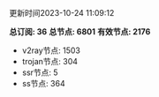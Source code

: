 更新时间2023-10-24 11:09:12

**总订阅: 36**
**总节点: 6801**
**有效节点: 2176**
- v2ray节点: 1503
- trojan节点: 304
- ssr节点: 5
- ss节点: 364
